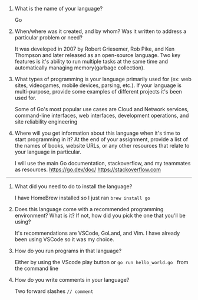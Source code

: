1. What is the name of your language?
   
     Go

3. When/where was it created, and by whom? Was it written to address a particular problem or need?
   
     It was developed in 2007 by Robert Griesemer, Rob Pike, and Ken Thompson and later released as an open-source language. Two key features is it's ability to run multiple tasks at the same time and automatically managing memory(garbage collection).

5. What types of programming is your language primarily used for (ex: web sites, videogames, mobile devices, parsing, etc.). If your language is multi-purpose, provide some examples of different projects it's been used for.
   
     Some of Go's most popular use cases are Cloud and Network services, command-line interfaces, web interfaces, development operations, and site reliability engineering

7. Where will you get information about this language when it's time to start programming in it? At the end of your assignment, provide a list of the names of books, website URLs, or any other resources that relate to your language in particular.
   
     I will use the main Go documentation, stackoverflow, and my teammates as resources.
     https://go.dev/doc/
     https://stackoverflow.com

-------

1. What did you need to do to install the language?
   
      I have HomeBrew installed so I just ran  `brew install go`

3. Does this language come with a recommended programming environment? What is it? If not, how did you pick the one that you'll be using?
   
     It's recommendations are VSCode, GoLand, and Vim. I have already been using VSCode so it was my choice.  

5. How do you run programs in that language?
   
     Either by using the VScode play button or `go run hello_world.go ` from the command line

7. How do you write comments in your language?
   
     Two forward slashes `// comment`
